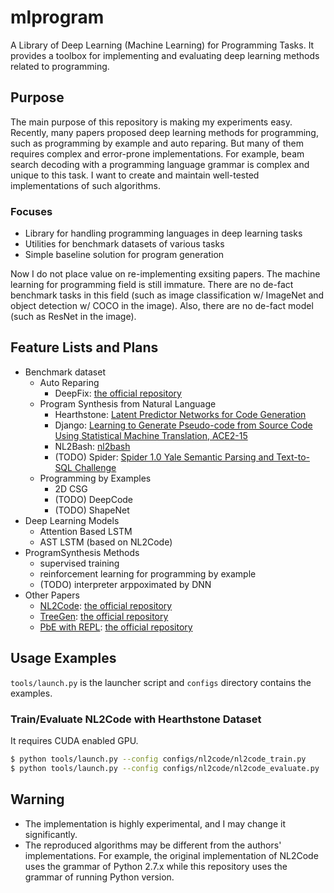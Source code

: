 mlprogram
===

A Library of Deep Learning (Machine Learning) for Programming Tasks.
It provides a toolbox for implementing and evaluating deep learning methods related to programming.

Purpose
---

The main purpose of this repository is making my experiments easy. Recently, many papers proposed deep learning methods for programming, such as programming by example and auto reparing. But many of them requires complex and error-prone implementations. For example, beam search decoding with a programming language grammar is complex and unique to this task. I want to create and maintain well-tested implementations of such algorithms.

### Focuses

* Library for handling programming languages in deep learning tasks
* Utilities for benchmark datasets of various tasks
* Simple baseline solution for program generation

Now I do not place value on re-implementing exsiting papers.
The machine learning for programming field is still immature. There are no de-fact benchmark tasks in this field (such as image classification w/ ImageNet and object detection w/ COCO in the image). Also, there are no de-fact model (such as ResNet in the image). 


Feature Lists and Plans
---

* Benchmark dataset
    * Auto Reparing
        * DeepFix: [the official repository](https://bitbucket.org/iiscseal/deepfix/src/master/)
    * Program Synthesis from Natural Language
        * Hearthstone: [Latent Predictor Networks for Code Generation](https://arxiv.org/abs/1603.06744)
        * Django: [Learning to Generate Pseudo-code from Source Code Using Statistical Machine Translation, ACE2-15](https://ieeexplore.ieee.org/document/7372045)
        * NL2Bash: [nl2bash](https://github.com/TellinaTool/nl2bash)
        * (TODO) Spider: [Spider 1.0 Yale Semantic Parsing and Text-to-SQL Challenge](https://yale-lily.github.io/spider)
    * Programming by Examples
        * 2D CSG
        * (TODO) DeepCode
        * (TODO) ShapeNet
* Deep Learning Models
    * Attention Based LSTM
    * AST LSTM (based on NL2Code)
* ProgramSynthesis Methods
    * supervised training
    * reinforcement learning for programming by example
    * (TODO) interpreter arppoximated by DNN
* Other Papers
    * [NL2Code](https://arxiv.org/abs/1704.01696): [the official repository](https://github.com/pcyin/NL2code/)
    * [TreeGen](https://arxiv.org/abs/1911.09983): [the official repository](https://github.com/zysszy/TreeGen)
    * [PbE with REPL](http://arxiv.org/abs/1906.04604): [the official repository](https://github.com/flxsosa/ProgramSearch)


Usage Examples
---

`tools/launch.py` is the launcher script and `configs` directory contains the examples.

### Train/Evaluate NL2Code with Hearthstone Dataset

It requires CUDA enabled GPU.

```bash
$ python tools/launch.py --config configs/nl2code/nl2code_train.py
$ python tools/launch.py --config configs/nl2code/nl2code_evaluate.py
```


Warning
---

* The implementation is highly experimental, and I may change it significantly.
* The reproduced algorithms may be different from the authors' implementations. For example, the original implementation of NL2Code uses the grammar of Python 2.7.x while this repository uses the grammar of running Python version.



<!--
Implemented Papers
---

### NL2Code

[NL2Code](https://arxiv.org/abs/1704.01696) creates programs (ASTs) from natural language descriptions. It encodes the structure of ASTs.
There is no big known issue.

#### 1. version of Python
The original implementation used Python 2.x, but this repository uses Python 3.x (I tested with the Python 3.7.4).

#### 2. definitions of action sequence
The original implementation added the cast action and did not support actions that have variadic children. This implementation omits the cast action and supports actions with variadic children.

#### 3. implementation of Dropout for LSTM
Dropout used in this repository and the original one is different. I tested dropout of the original repository, but it caused significant performance degradation (about x2 slower). So I decided to use more simple dropout implementations.

#### 4. maximum length of query and action sequences
The original implementation limits the length of the query and action sequence because Theano employes Define-and-Run style.
This implementation does not set the maximum length because of PyTorch Define-by-Run style.


### TreeGen

[TreeGen](https://arxiv.org/abs/1911.09983) creates programs (ASTs) from natural language descriptions. It uses the Transformer as a DNN model.
There are the two known issues:

* The loss sometimes becomes NaN in the final phase of the training
* The result when using Hearthstone dataset is worse than the reported value.


### Write, Execute, Assess: Program Synthesis with a REPL

[PbE with REPL](http://arxiv.org/abs/1906.04604) creates programs (ASTs) from input/output examples. It uses reinforcement learning for better generalization.
There are many known issues in the implementation. The most crucial one is that RL training is very unstable. I cannot improve model performance by using RL.
-->
